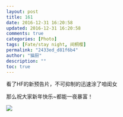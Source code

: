 ```yaml
---
layout: post
title: 161
date: 2016-12-31 16:20:58
updated: 2016-12-31 16:20:58
comments: true
categories: [Photo]
tags: [Fate/stay night, 间桐樱]
permalink: "2433ed_d81f6b4"
author: "猫厨"
description: ""
toc: true
---
```


<p>看了HF的新预告片，不可抑制的迅速涂了咱闺女<br /></p> 
<p>那么祝大家新年快乐~都能一夜暴富！</p>

![](https://nos.netease.com/imglf2/img/cVZNdzJtQk9JV2VqUTBvdW16bjJqOEE2TkJyQ2xJbCtaUy9NNGFoMERCMW5SajY3U2RISnd3PT0.jpg)